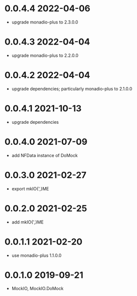 0.0.4.4 2022-04-06
==================
- upgrade monadio-plus to 2.3.0.0

0.0.4.3 2022-04-04
==================
- upgrade monadio-plus to 2.2.0.0

0.0.4.2 2022-04-04
==================
- upgrade dependencies; particularly monadio-plus to 2.1.0.0

0.0.4.1 2021-10-13
==================
- upgrade dependencies

0.0.4.0 2021-07-09
==================
- add NFData instance of DoMock

0.0.3.0 2021-02-27
==================
- export mkIO{',}ME

0.0.2.0 2021-02-25
==================
- add mkIO{',}ME

0.0.1.1 2021-02-20
==================
- use monadio-plus 1.1.0.0

0.0.1.0 2019-09-21
==================
- MockIO, MockIO.DoMock

